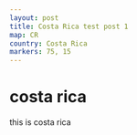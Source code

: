 ```yaml
---
layout: post
title: Costa Rica test post 1
map: CR
country: Costa Rica
markers: 75, 15
---
```


# costa rica
this is costa rica

